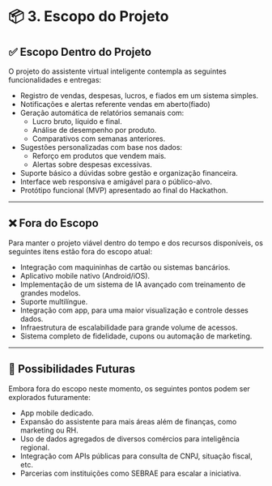 # 📦 3. Escopo do Projeto

## ✅ Escopo Dentro do Projeto

O projeto do assistente virtual inteligente contempla as seguintes funcionalidades e entregas:

- Registro de vendas, despesas, lucros, e fiados em um sistema simples.
- Notificações e alertas referente vendas em aberto(fiado)
- Geração automática de relatórios semanais com:
  - Lucro bruto, líquido e final.
  - Análise de desempenho por produto.
  - Comparativos com semanas anteriores.
- Sugestões personalizadas com base nos dados:
  - Reforço em produtos que vendem mais.
  - Alertas sobre despesas excessivas.
- Suporte básico a dúvidas sobre gestão e organização financeira.
- Interface web responsiva e amigável para o público-alvo.
- Protótipo funcional (MVP) apresentado ao final do Hackathon.

---

## ❌ Fora do Escopo

Para manter o projeto viável dentro do tempo e dos recursos disponíveis, os seguintes itens estão fora do escopo atual:

- Integração com maquininhas de cartão ou sistemas bancários.
- Aplicativo mobile nativo (Android/iOS).
- Implementação de um sistema de IA avançado com treinamento de grandes modelos.
- Suporte multilíngue.
- Integração com app, para uma maior visualização e controle desses dados.
- Infraestrutura de escalabilidade para grande volume de acessos.
- Sistema completo de fidelidade, cupons ou automação de marketing.

---

## 🔄 Possibilidades Futuras

Embora fora do escopo neste momento, os seguintes pontos podem ser explorados futuramente:

- App mobile dedicado.
- Expansão do assistente para mais áreas além de finanças, como marketing ou RH.
- Uso de dados agregados de diversos comércios para inteligência regional.
- Integração com APIs públicas para consulta de CNPJ, situação fiscal, etc.
- Parcerias com instituições como SEBRAE para escalar a iniciativa.

